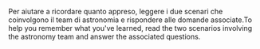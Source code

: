 <span data-ttu-id="00975-101">Per aiutare a ricordare quanto appreso, leggere i due scenari che coinvolgono il team di astronomia e rispondere alle domande associate.</span><span class="sxs-lookup"><span data-stu-id="00975-101">To help you remember what you've learned, read the two scenarios involving the astronomy team and answer the associated questions.</span></span>